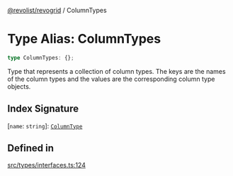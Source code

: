 [@revolist/revogrid](README.md) / ColumnTypes

# Type Alias: ColumnTypes

```ts
type ColumnTypes: {};
```

Type that represents a collection of column types.
The keys are the names of the column types and the values are the corresponding column type objects.

## Index Signature

 \[`name`: `string`\]: [`ColumnType`](Interface.ColumnType.md)

## Defined in

[src/types/interfaces.ts:124](https://github.com/revolist/revogrid/blob/684eab34b16e993178d736466d35507eda9850cd/src/types/interfaces.ts#L124)
